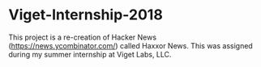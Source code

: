 # Viget-Internship-2018

This project is a re-creation of Hacker News (https://news.ycombinator.com/) called Haxxor News. 
This was assigned during my summer internship at Viget Labs, LLC. 
